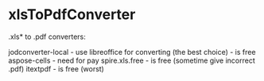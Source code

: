 # xlsToPdfConverter

.xls* to .pdf converters:

jodconverter-local - use libreoffice for converting (the best choice) - is free
aspose-cells - need for pay
spire.xls.free - is free (sometime give incorrect .pdf)
itextpdf - is free (worst)
